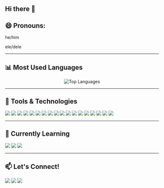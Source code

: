 ## Hi there 👋

<!--
**adam-teixeira/adam-teixeira** is a ✨ _special_ ✨ repository because its `README.md` (this file) appears on your GitHub profile.

Here are some ideas to get you started:

- 🔭 I’m currently working on ...
- 🌱 I’m currently learning ...
- 👯 I’m looking to collaborate on ...
- 🤔 I’m looking for help with ...
- 💬 Ask me about ...
- 📫 How to reach me: ...
- 😄 Pronouns: ...
- ⚡ Fun fact: ...
-->
## 😄 Pronouns: 
<p>he/him</p>
<p>ele/dele</p></p>

---

## 📊 Most Used Languages
<p align="center">
  <img src="https://github-readme-stats.vercel.app/api/top-langs/?username=adam-teixeira&layout=compact&theme=default" alt="Top Languages">
</p>

---

## 🧰 Tools & Technologies
  <img src="https://img.shields.io/badge/HTML5-E34F26?style=flat&logo=html5&logoColor=white"/>
  <img src="https://img.shields.io/badge/CSS3-1572B6?style=flat&logo=css3&logoColor=white"/>
  <img src="https://img.shields.io/badge/Javascript-F7DF1E?style=flat&logo=javascript&logoColor=black"/>
  <img src="https://img.shields.io/badge/React-61DAFB?style=flat&logo=react&logoColor=black"/>
  <img src="https://img.shields.io/badge/Node.js-339933?style=flat&logo=nodedotjs&logoColor=white"/>
  <img src="https://img.shields.io/badge/Git-F05032?style=flat&logo=git&logoColor=white"/>
  <img src="https://img.shields.io/badge/Figma-F24E1E?style=flat&logo=figma&logoColor=white"/>
  <img src="https://img.shields.io/badge/UX%2FUI-Design-FF69B4?style=flat"/>
  <img src="https://img.shields.io/badge/AutoCAD-EF1C1C?style=flat&logo=autodesk&logoColor=white"/>
  <img src="https://img.shields.io/badge/Java-007396?style=flat&logo=java&logoColor=white"/>
  <img src="https://img.shields.io/badge/Python-3776AB?style=flat&logo=python&logoColor=white"/>
  <img src="https://img.shields.io/badge/MySQL-4479A1?style=flat&logo=mysql&logoColor=white"/>
  <img src="https://img.shields.io/badge/Arduino-00979D?style=flat&logo=arduino&logoColor=white"/>
  <img src="https://img.shields.io/badge/Canva-00C4CC?style=flat&logo=canva&logoColor=white"/>
  <img src="https://img.shields.io/badge/Google Workspace-4285F4?style=flat&logo=googleworkspace&logoColor=white"/>
  <img src="https://img.shields.io/badge/VS Code-007ACC?style=flat&logo=visualstudiocode&logoColor=white"/>
  <img src="https://img.shields.io/badge/Notion-000000?style=flat&logo=notion&logoColor=white"/>
  <img src="https://img.shields.io/badge/Power BI-F2C811?style=flat&logo=powerbi&logoColor=black"/>

---

## 🌱 Currently Learning
  <img src="https://img.shields.io/badge/React-61DAFB?style=flat&logo=react&logoColor=black"/>
  <img src="https://img.shields.io/badge/Node.js-339933?style=flat&logo=nodedotjs&logoColor=white"/>
  <img src="https://img.shields.io/badge/Accessibility-000000?style=flat&logo=accessibility&logoColor=white"/>

---

## 📫 Let's Connect!
  <a href="https://www.linkedin.com/in/adam-sousa/"><img src="https://img.shields.io/badge/LinkedIn-0077B5?style=flat&logo=linkedin&logoColor=white"/></a>
  <a href="https://www.instagram.com/SEU_USUARIO/"><img src="https://img.shields.io/badge/Instagram-E4405F?style=flat&logo=instagram&logoColor=white"/></a>
  <a href="https://medium.com/@SEU_USUARIO"><img src="https://img.shields.io/badge/Medium-12100E?style=flat&logo=medium&logoColor=white"/></a>
